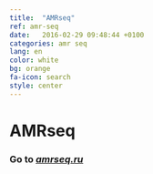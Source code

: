 ```yaml
---
title:  "AMRseq"
ref: amr-seq
date:   2016-02-29 09:48:44 +0100
categories: amr seq
lang: en
color: white
bg: orange
fa-icon: search
style: center
---
```

# AMRseq

### Go to [*amrseq.ru*](http://amrseq.ru/)